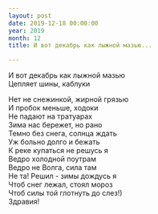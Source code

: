 ```yaml
---
layout: post
date: 2019-12-18 00:00:00
year: 2019
month: 12
title: И вот декабрь как лыжной мазью...

---
```

И вот декабрь как лыжной мазью<br/>
Цепляет шины, каблуки <br/>
<!--more-->
Нет не снежинкой, жирной грязью <br/>
И пробок меньше,  ходоки <br/>
Не падают на тратуарах<br/>
Зима нас бережет, но рано<br/>
Темно без снега,  солнца ждать <br/>
Уж больно долго и бежать<br/>
К реке купаться не решусь я<br/>
Ведро холодной поутрам<br/>
Ведро не Волга,  сила там <br/>
Не та!  Решил - зимы дождусь я<br/>
Чтоб снег лежал, стоял мороз <br/>
Чтоб силы  той глотнуть до слез!) <br/>
Здравия!<br/>